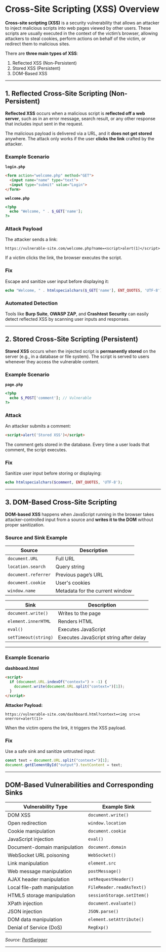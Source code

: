 # Cross-Site Scripting (XSS) Overview

**Cross-site scripting (XSS)** is a security vulnerability that allows an attacker to inject malicious scripts into web pages viewed by other users. These scripts are usually executed in the context of the victim’s browser, allowing attackers to steal cookies, perform actions on behalf of the victim, or redirect them to malicious sites.

There are **three main types of XSS**:

1. Reflected XSS (Non-Persistent)
2. Stored XSS (Persistent)
3. DOM-Based XSS

---

## 1. Reflected Cross-Site Scripting (Non-Persistent)

**Reflected XSS** occurs when a malicious script is **reflected off a web server**, such as in an error message, search result, or any other response that includes input sent in the request.

The malicious payload is delivered via a URL, and it **does not get stored** anywhere. The attack only works if the user **clicks the link** crafted by the attacker.

### Example Scenario

**`login.php`**

```html
<form action="welcome.php" method="GET">
  <input name="name" type="text">
  <input type="submit" value="Login">
</form>
```

**`welcome.php`**

```php
<?php
  echo "Welcome, " . $_GET['name'];
?>
```

### Attack Payload

The attacker sends a link:

```
https://vulnerable-site.com/welcome.php?name=<script>alert(1)</script>
```

If a victim clicks the link, the browser executes the script.

### Fix

Escape and sanitize user input before displaying it:

```php
echo "Welcome, " . htmlspecialchars($_GET['name'], ENT_QUOTES, 'UTF-8');
```

### Automated Detection

Tools like **Burp Suite**, **OWASP ZAP**, and **Crashtest Security** can easily detect reflected XSS by scanning user inputs and responses.

---

## 2. Stored Cross-Site Scripting (Persistent)

**Stored XSS** occurs when the injected script is **permanently stored** on the server (e.g., in a database or file system). The script is served to users whenever they access the vulnerable content.

### Example Scenario

**`page.php`**

```php
<?php
  echo $_POST['comment']; // Vulnerable
?>
```

### Attack

An attacker submits a comment:

```html
<script>alert('Stored XSS')</script>
```

The comment gets stored in the database. Every time a user loads that comment, the script executes.

### Fix

Sanitize user input before storing or displaying:

```php
echo htmlspecialchars($comment, ENT_QUOTES, 'UTF-8');
```

---

## 3. DOM-Based Cross-Site Scripting

**DOM-based XSS** happens when JavaScript running in the browser takes attacker-controlled input from a source and **writes it to the DOM** without proper sanitization.

### Source and Sink Example

| Source              | Description                     |
| ------------------- | ------------------------------- |
| `document.URL`      | Full URL                        |
| `location.search`   | Query string                    |
| `document.referrer` | Previous page’s URL             |
| `document.cookie`   | User's cookies                  |
| `window.name`       | Metadata for the current window |

| Sink                 | Description                            |
| -------------------- | -------------------------------------- |
| `document.write()`   | Writes to the page                     |
| `element.innerHTML`  | Renders HTML                           |
| `eval()`             | Executes JavaScript                    |
| `setTimeout(string)` | Executes JavaScript string after delay |

---

### Example Scenario

**dashboard.html**

```html
<script>
  if (document.URL.indexOf("context=") > -1) {
    document.write(document.URL.split("context=")[1]);
  }
</script>
```

**Attacker Payload:**

```
https://vulnerable-site.com/dashboard.html?context=<img src=x onerror=alert(1)>
```

When the victim opens the link, it triggers the XSS payload.

### Fix

Use a safe sink and sanitize untrusted input:

```js
const text = document.URL.split("context=")[1];
document.getElementById("output").textContent = text;
```

---

## DOM-Based Vulnerabilities and Corresponding Sinks

| Vulnerability Type           | Example Sink               |
| ---------------------------- | -------------------------- |
| DOM XSS                      | `document.write()`         |
| Open redirection             | `window.location`          |
| Cookie manipulation          | `document.cookie`          |
| JavaScript injection         | `eval()`                   |
| Document-domain manipulation | `document.domain`          |
| WebSocket URL poisoning      | `WebSocket()`              |
| Link manipulation            | `element.src`              |
| Web message manipulation     | `postMessage()`            |
| AJAX header manipulation     | `setRequestHeader()`       |
| Local file-path manipulation | `FileReader.readAsText()`  |
| HTML5 storage manipulation   | `sessionStorage.setItem()` |
| XPath injection              | `document.evaluate()`      |
| JSON injection               | `JSON.parse()`             |
| DOM data manipulation        | `element.setAttribute()`   |
| Denial of Service (DoS)      | `RegExp()`                 |

*Source: [PortSwigger](https://portswigger.net/web-security/dom-based)*

---
